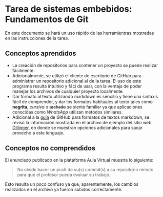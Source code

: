 # Tarea de sistemas embebidos: Fundamentos de Git
En este documento se hará un uso rápido de las herramientras mostradas en las instrucciones de la tarea.
## Conceptos aprendidos
- La creación de repositorios para contener un proyecto se puede realizar fácilmente.
- Adicionalmente, se utilizó el cliente de escritorio de GitHub para administrar un repositorio adicional al de la tarea. El uso de este programa resulta intuitivo y fáci de usar, con la ventaja de poder manejar los archivos de cualquier proyecto localmente.
- Dar formato al texto utilizando markdown es sencillo y tiene una sintaxis fácil de comprender, y dar los formatos habituales al texto tales como **negrita**, _cursiva_ o ~~tachado~~ se siente familiar ya que aplicaciones conocidas como _WhatsApp_ utilizan métodos similares.
- Adicional a la [guía](https://docs.github.com/en/get-started/writing-on-github/getting-started-with-writing-and-formatting-on-github/basic-writing-and-formatting-syntax) de GitHub para formatos de textos markdown, se revisó la información mostrada en el archivo de ejemplo del sitio web [Dillinger](https://dillinger.io/), en donde se muestran opciones adicionales para sacar provecho a este lenguaje.
## Conceptos no comprendidos
El enunciado publicado en la plataforma Aula Virtual muestra lo siguiente:
> No olvide hacer un push de su(s) commit(s) a su repositorio remoto
> para que el profesor pueda evaluar su trabajo.

Esto resulta un poco confuso ya que, aparentemente, los cambios realizados en el archivo ya fueron subidos correctamente.